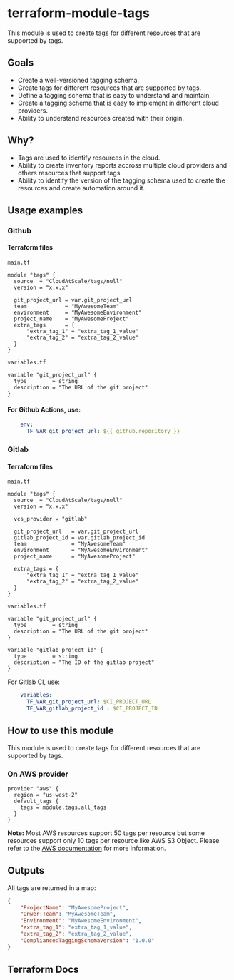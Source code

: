 # terraform-module-tags

This module is used to create tags for different resources that are supported by tags.

## Goals

- Create a well-versioned tagging schema.
- Create tags for different resources that are supported by tags.
- Define a tagging schema that is easy to understand and maintain.
- Create a tagging schema that is easy to implement in different cloud providers.
- Ability to understand resources created with their origin.

## Why?

- Tags are used to identify resources in the cloud.
- Ability to create inventory reports accross multiple cloud providers and others resources that support tags
- Ability to identify the version of the tagging schema used to create the resources and create automation around it.

## Usage examples

### Github

#### Terraform files

`main.tf`

```hcl
module "tags" {
  source  = "CloudAtScale/tags/null"
  version = "x.x.x"

  git_project_url = var.git_project_url
  team            = "MyAwesomeTeam"
  environment     = "MyAwesomeEnvironment"
  project_name    = "MyAwesomeProject"
  extra_tags      = {
      "extra_tag_1" = "extra_tag_1_value"
      "extra_tag_2" = "extra_tag_2_value"
  }
}
```

`variables.tf`

```hcl
variable "git_project_url" {
  type        = string
  description = "The URL of the git project"
}
```

#### For Github Actions, use:

```yaml
    env:
      TF_VAR_git_project_url: ${{ github.repository }}
```

### Gitlab

#### Terraform files

`main.tf`

```hcl
module "tags" {
  source  = "CloudAtScale/tags/null"
  version = "x.x.x"

  vcs_provider = "gitlab"

  git_project_url   = var.git_project_url
  gitlab_project_id = var.gitlab_project_id
  team              = "MyAwesomeTeam"
  environment       = "MyAwesomeEnvironment"
  project_name      = "MyAwesomeProject"

  extra_tags = {
      "extra_tag_1" = "extra_tag_1_value"
      "extra_tag_2" = "extra_tag_2_value"
  }
}
```

`variables.tf`

```hcl
variable "git_project_url" {
  type        = string
  description = "The URL of the git project"
}

variable "gitlab_project_id" {
  type        = string
  description = "The ID of the gitlab project"
}
```

For Gitlab CI, use:

```yaml
    variables:
      TF_VAR_git_project_url: $CI_PROJECT_URL
      TF_VAR_gitlab_project_id : $CI_PROJECT_ID
```

## How to use this module

This module is used to create tags for different resources that are supported by tags.

### On AWS provider

```hcl
provider "aws" {
  region = "us-west-2"
  default_tags {
    tags = module.tags.all_tags
  }
}
```

**Note:** Most AWS resources support 50 tags per resource but some resources support only 10 tags per resource like AWS S3 Object. Please refer to the [AWS documentation](https://docs.aws.amazon.com/AWSEC2/latest/UserGuide/Using_Tags.html) for more information.

## Outputs

All tags are returned in a map:

```json
{
    "ProjectName": "MyAwesomeProject",
    "Onwer:Team": "MyAwesomeTeam",
    "Environment": "MyAwesomeEnvironment",
    "extra_tag_1": "extra_tag_1_value",
    "extra_tag_2": "extra_tag_2_value",
    "Compliance:TaggingSchemaVersion": "1.0.0"
}
```

## Terraform Docs
